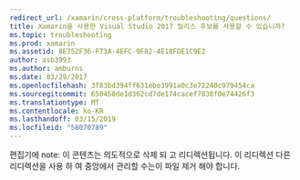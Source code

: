 ```yaml
---
redirect_url: /xamarin/cross-platform/troubleshooting/questions/
title: Xamarin을 사용한 Visual Studio 2017 릴리스 후보를 사용할 수 있습니까?
ms.topic: troubleshooting
ms.prod: xamarin
ms.assetid: 8E752F36-F73A-4EFC-9F82-4E18FDE1C9E2
author: asb3993
ms.author: amburns
ms.date: 03/29/2017
ms.openlocfilehash: 3f83bd394ff631ebe3991a0c3e72240c979454ca
ms.sourcegitcommit: 650458de1d362cd7de174cacef7838f0e74426f3
ms.translationtype: MT
ms.contentlocale: ko-KR
ms.lasthandoff: 03/15/2019
ms.locfileid: "58070789"
---
```

편집기에 note: 이 콘텐츠는 의도적으로 삭제 되 고 리디렉션됩니다. 이 리디렉션 다른 리디렉션을 사용 하 여 중앙에서 관리할 수는이 파일 제거 해야 합니다.